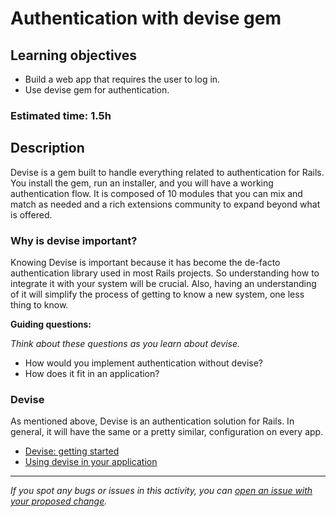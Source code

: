 # Authentication with devise gem

## Learning objectives
- Build a web app that requires the user to log in.
- Use devise gem for authentication.

### Estimated time: 1.5h

## Description

Devise is a gem built to handle everything related to authentication for Rails. You install the gem, run an installer, and you will have a working authentication flow. It is composed of 10 modules that you can mix and match as needed and a rich extensions community to expand beyond what is offered.

### Why is devise important?

Knowing Devise is important because it has become the de-facto authentication library used in most Rails projects. So understanding how to integrate it with your system will be crucial. Also, having an understanding of it will simplify the process of getting to know a new system, one less thing to know.

**Guiding questions:**

*Think about these questions as you learn about devise.*

- How would you implement authentication without devise?
- How does it fit in an application?

### Devise

As mentioned above, Devise is an authentication solution for Rails. In general, it will have the same or a pretty similar, configuration on every app.

- [Devise: getting started](https://github.com/heartcombo/devise#getting-started)
- [Using devise in your application](https://hackernoon.com/using-devise-in-your-ruby-on-rails-application-a-step-by-step-guide-m92i3y5s)

------

_If you spot any bugs or issues in this activity, you can [open an issue with your proposed change](https://github.com/microverseinc/curriculum-transversal-skills/blob/main/git-github/articles/open_issue.md)._
